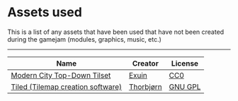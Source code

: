 # Assets used
This is a list of any assets that have been used that have not been created during the gamejam (modules, graphics, music, etc.)
___
|Name|Creator|License|
|---|---|---|
|[Modern City Top-Down Tilset](https://emily2.itch.io/modern-city-top-down-tileset-16x16)|[Exuin](https://emily2.itch.io/)|[CC0](https://creativecommons.org/publicdomain/zero/1.0/)|
|[Tiled (Tilemap creation software)](https://thorbjorn.itch.io/tiled)|[Thorbjørn](https://thorbjorn.itch.io/)|[GNU GPL](https://www.gnu.org/licenses/old-licenses/gpl-2.0.html)|